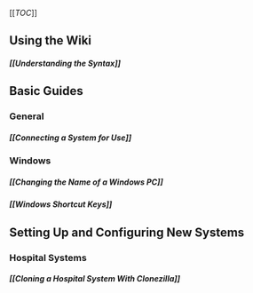 [[_TOC_]]
## Using the Wiki
##### [[Understanding the Syntax]]
## Basic Guides
### General
##### [[Connecting a System for Use]]

### Windows
##### [[Changing the Name of a Windows PC]]
##### [[Windows Shortcut Keys]]


## Setting Up and Configuring New Systems
### Hospital Systems
##### [[Cloning a Hospital System With Clonezilla]]